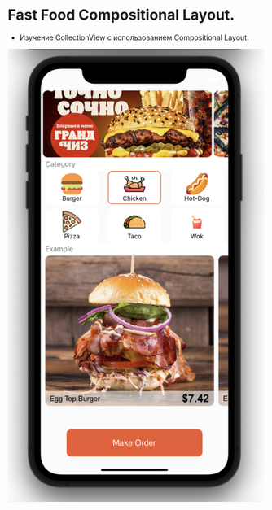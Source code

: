 # Fast Food Compositional Layout.

- Изучение CollectionView с использованием Compositional Layout.

<p align="center">
<img src="https://github.com/iamalexmih/FastFoodCompositionalLayoutBase/blob/main/CompositionalLayoutBase/Screenshots/mainScreenShot.png" 
alt="screenshots main Screen App" width="600" />
</p>
